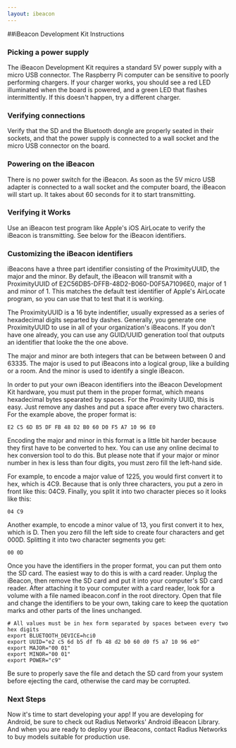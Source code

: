 ```yaml
---
layout: ibeacon
---
```


##iBeacon Development Kit Instructions

### Picking a power supply

The iBeacon Development Kit requires a standard 5V power supply with a micro USB connector.  The Raspberry Pi computer can be sensitive to poorly performing chargers.
If your charger works, you should see a red LED illuminated when the board is powered, and a green LED that flashes intermittently.  If this doesn't happen, try a different charger.

### Verifying connections

Verify that the SD and the Bluetooth dongle are properly seated in their sockets, and that the power supply is connected to a wall socket and the micro USB connector on the board.

### Powering on the iBeacon

There is no power switch for the iBeacon.  As soon as the 5V micro USB adapter is connected to a wall socket and the computer board, the iBeacon will start up.  It takes about 60 seconds for it
to start transmitting.

### Verifying it Works

Use an iBeacon test program like Apple's iOS AirLocate to verify the iBeacon is transmitting.  See below for the iBeacon identifiers.

### Customizing the iBeacon identifiers

iBeacons have a three part identifier consisting of the ProximityUUID, the major and the minor.  By default, the iBeacon will transmit with
a ProximityUUID of E2C56DB5-DFFB-48D2-B060-D0F5A71096E0, major of 1 and minor of 1.  This matches the default test identifier of Apple's AirLocate
program, so you can use that to test that it is working.

The ProximityUUID is a 16 byte indentifier, usually expressed as a series of hexadecimal digits separted by dashes.  Generally, you generate one ProximityUUID to use in all of your organization's iBeacons.  If you don't have one already, you can use
any GUID/UUID generation tool that outputs an identifier that looke the the one above.

The major and minor are both integers that can be between between 0 and 63335.  The major is used to put iBeacons into a logical group, like a building or a room.  And the minor is used to identify a single iBeacon.

In order to put your own iBeacon identifiers into the iBeacon Development Kit hardware, you must put them in the proper format, which means hexadecimal bytes spearated by spaces.  For the
Proximity UUID, this is easy.  Just remove any dashes and put a space after every two characters.  For the example above, the proper format is:

```
E2 C5 6D B5 DF FB 48 D2 B0 60 D0 F5 A7 10 96 E0
```

Encoding the major and minor in this format is a little bit harder because they first have to be converted to hex.  You can use any online decimal to hex conversion tool to do this.  But please note that if
your major or minor number in hex is less than four digits, you must zero fill the left-hand side.

For example, to encode a major value of 1225, you would first convert it to hex, which is 4C9.  Because that is only three characters, you put a zero in front like this: 04C9.
Finally, you split it into two character pieces so it looks like this:

```
04 C9
```

Another example, to encode a minor value of 13, you first convert it to hex, which is D.  Then you zero fill the left side to create four characters and get 000D.  Splitting it into two
character segments you get:

```
00 0D
```

Once you have the identifiers in the proper format, you can put them onto the SD card.  The easiest way to do this is with a card reader.  Unplug the iBeacon, then remove the SD card and put it into your computer's SD card reader.
After attaching it to your computer with a card reader, look for a volume with a file named ibeacon.conf in the root directory.  Open that file and change the identifiers to be
your own, taking care to keep the quotation marks and other parts of the lines unchanged.

```
# All values must be in hex form separated by spaces between every two hex digits
export BLUETOOTH_DEVICE=hci0
export UUID="e2 c5 6d b5 df fb 48 d2 b0 60 d0 f5 a7 10 96 e0"
export MAJOR="00 01"
export MINOR="00 01"
export POWER="c9"
```

Be sure to properly save the file and detach the SD card from your system before ejecting the card, otherwise the card may be corrupted.

### Next Steps

Now it's time to start developing your app!  If you are developing for Android, be sure to check out Radius Networks' Android iBeacon Library.  And when you are ready to deploy your iBeacons, contact Radius Networks to buy models suitable for production use.



